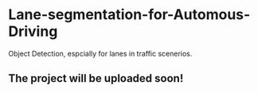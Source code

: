 # Lane-segmentation-for-Automous-Driving
Object Detection, espcially for lanes in traffic scenerios. 
## The project will be uploaded soon!
